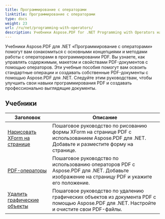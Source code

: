 ```yaml
---
title: Программирование с операторами
linktitle: Программирование с операторами
type: docs
weight: 23
url: /ru/net/programming-with-operators/
description: Учебники Aspose.PDF for .NET Programming with Operators научат вас основным приемам работы с операторами в программировании PDF.
---
```


Учебники Aspose.PDF для .NET «Программирование с операторами» помогут вам ознакомиться с основными концепциями и методами работы с операторами в программировании PDF. Вы узнаете, как управлять содержимым, макетом и свойствами PDF-документов с помощью операторов. Эти учебные пособия помогут вам освоить стандартные операции и создавать собственные PDF-документы с помощью Aspose.PDF для .NET. Следуйте этим руководствам, чтобы улучшить свои навыки программирования PDF и создавать профессионально выглядящие документы.

## Учебники
| Заголовок | Описание |
| --- | --- | 
| [Нарисовать XForm на странице](./draw-xform-on-page/) | Пошаговое руководство по рисованию формы XForm на странице PDF с использованием Aspose.PDF для .NET. Добавьте и разместите форму на странице. |  
| [PDF-операторы](./pdf-operators/) | Пошаговое руководство по использованию операторов PDF с Aspose.PDF для .NET. Добавьте изображение на страницу PDF и укажите его положение. |  
| [Удалить графические объекты](./remove-graphics-objects/) | Пошаговое руководство по удалению графических объектов из документа PDF с помощью Aspose.PDF для .NET. Настройте и очистите свои PDF-файлы. |  